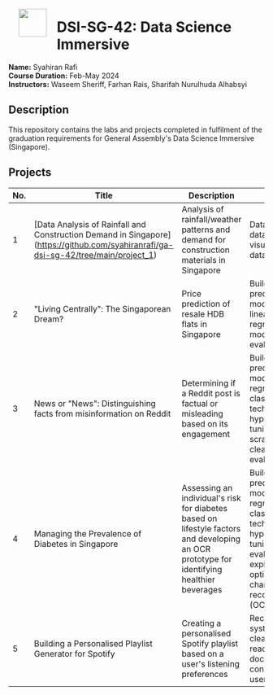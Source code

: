 <img src="http://imgur.com/1ZcRyrc.png" style="float: left; margin: 20px; height: 55px">

# DSI-SG-42: Data Science Immersive
<b>Name:</b> Syahiran Rafi
<br>
<b>Course Duration:</b> Feb-May 2024
<br>
<b>Instructors:</b> Waseem Sheriff, Farhan Rais, Sharifah Nurulhuda Alhabsyi

## Description
This repository contains the labs and projects completed in fulfilment of the graduation requirements for General Assembly's Data Science Immersive (Singapore).

## Projects
| No. | Title | Description | Skills |
|-----|-------------|-------------|--------|
| 1 | [Data Analysis of Rainfall and Construction Demand in Singapore] (https://github.com/syahiranrafi/ga-dsi-sg-42/tree/main/project_1) | Analysis of rainfall/weather patterns and demand for construction materials in Singapore | Data cleaning; data visualisation; data analysis |
| 2 | "Living Centrally": The Singaporean Dream? | Price prediction of resale HDB flats in Singapore | Building a predictive model using linear regression; model evaluation |
| 3 | News or "News": Distinguishing facts from misinformation on Reddit | Determining if a Reddit post is factual or misleading based on its engagement | Building a predictive model using regression and classification techniques; hyperparameter tuning; web scraping; data cleaning; model evaluation |
| 4 | Managing the Prevalence of Diabetes in Singapore | Assessing an individual's risk for diabetes based on lifestyle factors and developing an OCR prototype for identifying healthier beverages | Building a predictive model using regression and classification techniques; hyperparameter tuning; model evaluation; exploration of optical character recognition (OCR) libraries |
| 5 | Building a Personalised Playlist Generator for Spotify | Creating a personalised Spotify playlist based on a user's listening preferences | Recommender systems; data cleaning; reading API documentation; conducting user studies |